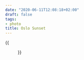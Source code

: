 ```yaml
---
date: "2020-06-11T12:08:18+02:00"
draft: false
tags:
- photo
title: Oslo Sunset
---
```


{{<figure alt="Oslo-Sunset" src="/images/2020-06-11-Oslo-Sunset.jpg" width="1280">}}

